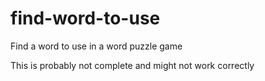 # find-word-to-use
Find a word to use in a word puzzle game

This is probably not complete and might not work correctly
